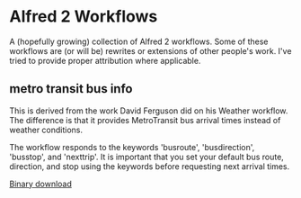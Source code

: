 Alfred 2 Workflows
==================

A (hopefully growing) collection of Alfred 2 workflows. Some of these workflows are (or will be) rewrites or extensions of other people's work. I've tried to provide proper attribution where applicable.

metro transit bus info
----------------------

This is derived from the work David Ferguson did on his Weather workflow. The difference is that it provides MetroTransit bus arrival times instead of weather conditions.

The workflow responds to the keywords 'busroute', 'busdirection', 'busstop', and 'nexttrip'. It is important that you set your default bus route, direction, and stop using the keywords before requesting next arrival times.

[Binary download](http://intensiveporpoises.com/alfred/MetroTransitMN.alfredworkflow)
